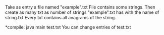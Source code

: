 Take as entry a file named "example".txt
File contains some strings.
Then create as many txt as number of strings "example".txt has with the name of string.txt 
Every txt contains all anagrams of the string. 

*compile: java main test.txt
You can change entries of test.txt
